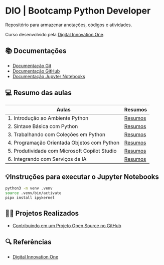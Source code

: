 # DIO | Bootcamp Python Developer

Repositório para armazenar anotações, códigos e atividades.

Curso desenvolvido pela [Digital Innovation One](https://www.dio.me/).

## 📚 Documentações

- [Documentação Git](https://git-scm.com/doc)
- [Documentação GitHub](https://docs.github.com/)
- [Documentação Jupyter Notebooks](https://docs.jupyter.org/en/latest/)

## 💻 Resumo das aulas

| Aulas | Resumos |
| ----- | ------- |
| 1. Introdução ao Ambiente Python | [Resumos](./1.%20Introdução%20ao%20Ambiente%20Python%20e%20Projetos%20Colaborativos/README.md) |
| 2. Sintaxe Básica com Python | [Resumos](./2.%20Sintaxe%20Básica%20com%20Python/README.md) |
| 3. Trabalhando com Coleções em Python | [Resumos]() |
| 4. Programação Orientada  Objetos com Python | [Resumos]() |
| 5. Produtividade com Microsoft Copilot Studio | [Resumos]() |
| 6. Integrando com Serviços de IA | [Resumos]() |

## 💡Instruções para executar o Jupyter Notebooks

```bash
python3 -m venv .venv
source .venv/bin/activate
pipx install ipykernel
```

## 🧑‍💻 Projetos Realizados

- [Contribuindo em um Projeto Open Source no GitHub](https://github.com/digitalinnovationone/dio-lab-open-source/blob/main/community/Tiago-Egas.md)

## 🔍 Referências

- [Digital Innovation One](https://www.dio.me/)
